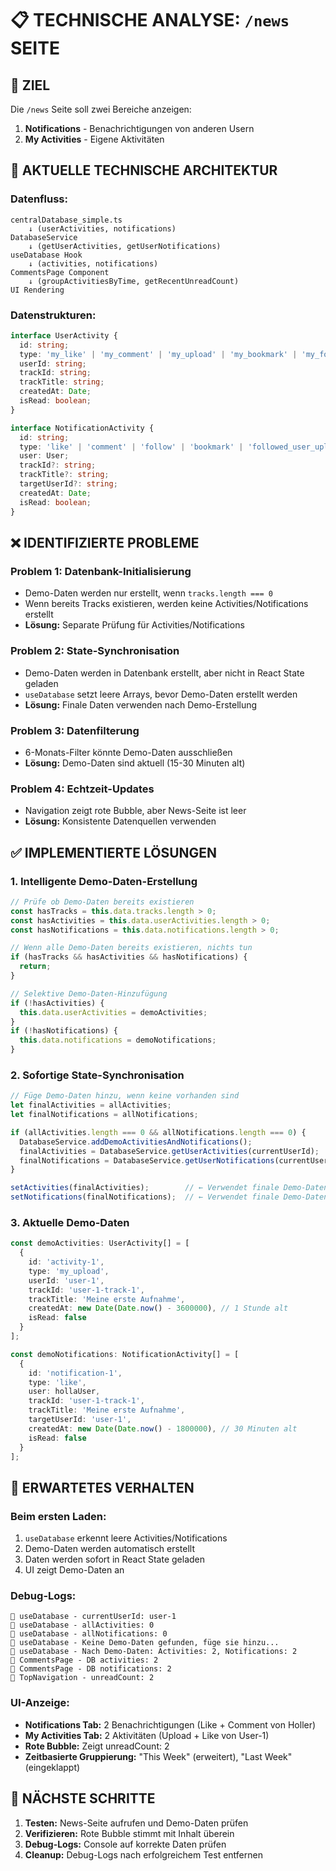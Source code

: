 # 📋 TECHNISCHE ANALYSE: `/news` SEITE

## 🎯 ZIEL
Die `/news` Seite soll zwei Bereiche anzeigen:
1. **Notifications** - Benachrichtigungen von anderen Usern
2. **My Activities** - Eigene Aktivitäten

## 🔧 AKTUELLE TECHNISCHE ARCHITEKTUR

### Datenfluss:
```
centralDatabase_simple.ts
    ↓ (userActivities, notifications)
DatabaseService
    ↓ (getUserActivities, getUserNotifications)
useDatabase Hook
    ↓ (activities, notifications)
CommentsPage Component
    ↓ (groupActivitiesByTime, getRecentUnreadCount)
UI Rendering
```

### Datenstrukturen:
```typescript
interface UserActivity {
  id: string;
  type: 'my_like' | 'my_comment' | 'my_upload' | 'my_bookmark' | 'my_follow';
  userId: string;
  trackId: string;
  trackTitle: string;
  createdAt: Date;
  isRead: boolean;
}

interface NotificationActivity {
  id: string;
  type: 'like' | 'comment' | 'follow' | 'bookmark' | 'followed_user_upload' | 'upload' | 'upload_approved';
  user: User;
  trackId?: string;
  trackTitle?: string;
  targetUserId?: string;
  createdAt: Date;
  isRead: boolean;
}
```

## ❌ IDENTIFIZIERTE PROBLEME

### Problem 1: Datenbank-Initialisierung
- Demo-Daten werden nur erstellt, wenn `tracks.length === 0`
- Wenn bereits Tracks existieren, werden keine Activities/Notifications erstellt
- **Lösung:** Separate Prüfung für Activities/Notifications

### Problem 2: State-Synchronisation
- Demo-Daten werden in Datenbank erstellt, aber nicht in React State geladen
- `useDatabase` setzt leere Arrays, bevor Demo-Daten erstellt werden
- **Lösung:** Finale Daten verwenden nach Demo-Erstellung

### Problem 3: Datenfilterung
- 6-Monats-Filter könnte Demo-Daten ausschließen
- **Lösung:** Demo-Daten sind aktuell (15-30 Minuten alt)

### Problem 4: Echtzeit-Updates
- Navigation zeigt rote Bubble, aber News-Seite ist leer
- **Lösung:** Konsistente Datenquellen verwenden

## ✅ IMPLEMENTIERTE LÖSUNGEN

### 1. Intelligente Demo-Daten-Erstellung
```typescript
// Prüfe ob Demo-Daten bereits existieren
const hasTracks = this.data.tracks.length > 0;
const hasActivities = this.data.userActivities.length > 0;
const hasNotifications = this.data.notifications.length > 0;

// Wenn alle Demo-Daten bereits existieren, nichts tun
if (hasTracks && hasActivities && hasNotifications) {
  return;
}

// Selektive Demo-Daten-Hinzufügung
if (!hasActivities) {
  this.data.userActivities = demoActivities;
}
if (!hasNotifications) {
  this.data.notifications = demoNotifications;
}
```

### 2. Sofortige State-Synchronisation
```typescript
// Füge Demo-Daten hinzu, wenn keine vorhanden sind
let finalActivities = allActivities;
let finalNotifications = allNotifications;

if (allActivities.length === 0 && allNotifications.length === 0) {
  DatabaseService.addDemoActivitiesAndNotifications();
  finalActivities = DatabaseService.getUserActivities(currentUserId);
  finalNotifications = DatabaseService.getUserNotifications(currentUserId);
}

setActivities(finalActivities);        // ← Verwendet finale Demo-Daten
setNotifications(finalNotifications);  // ← Verwendet finale Demo-Daten
```

### 3. Aktuelle Demo-Daten
```typescript
const demoActivities: UserActivity[] = [
  {
    id: 'activity-1',
    type: 'my_upload',
    userId: 'user-1',
    trackId: 'user-1-track-1',
    trackTitle: 'Meine erste Aufnahme',
    createdAt: new Date(Date.now() - 3600000), // 1 Stunde alt
    isRead: false
  }
];

const demoNotifications: NotificationActivity[] = [
  {
    id: 'notification-1',
    type: 'like',
    user: hollaUser,
    trackId: 'user-1-track-1',
    trackTitle: 'Meine erste Aufnahme',
    targetUserId: 'user-1',
    createdAt: new Date(Date.now() - 1800000), // 30 Minuten alt
    isRead: false
  }
];
```

## 🎯 ERWARTETES VERHALTEN

### Beim ersten Laden:
1. `useDatabase` erkennt leere Activities/Notifications
2. Demo-Daten werden automatisch erstellt
3. Daten werden sofort in React State geladen
4. UI zeigt Demo-Daten an

### Debug-Logs:
```
🔔 useDatabase - currentUserId: user-1
🔔 useDatabase - allActivities: 0
🔔 useDatabase - allNotifications: 0
🔔 useDatabase - Keine Demo-Daten gefunden, füge sie hinzu...
🔔 useDatabase - Nach Demo-Daten: Activities: 2, Notifications: 2
🔔 CommentsPage - DB activities: 2
🔔 CommentsPage - DB notifications: 2
🔔 TopNavigation - unreadCount: 2
```

### UI-Anzeige:
- **Notifications Tab:** 2 Benachrichtigungen (Like + Comment von Holler)
- **My Activities Tab:** 2 Aktivitäten (Upload + Like von User-1)
- **Rote Bubble:** Zeigt unreadCount: 2
- **Zeitbasierte Gruppierung:** "This Week" (erweitert), "Last Week" (eingeklappt)

## 🔄 NÄCHSTE SCHRITTE

1. **Testen:** News-Seite aufrufen und Demo-Daten prüfen
2. **Verifizieren:** Rote Bubble stimmt mit Inhalt überein
3. **Debug-Logs:** Console auf korrekte Daten prüfen
4. **Cleanup:** Debug-Logs nach erfolgreichem Test entfernen
